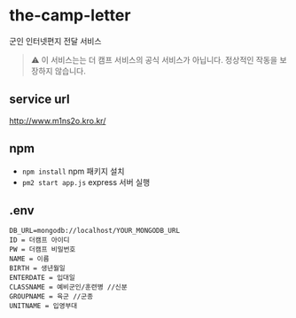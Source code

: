 # the-camp-letter
군인 인터넷편지 전달 서비스
> :warning: 이 서비스는는 더 캠프 서비스의 공식 서비스가 아닙니다. 정상적인 작동을 보장하지 않습니다.


## service url
http://www.m1ns2o.kro.kr/

## npm

<!-- - ```npm install``` npm 패키지 설치
- ```npm run serve``` vue.js front 실행 -->

- `npm install` npm 패키지 설치
- `pm2 start app.js` express 서버 실행

## .env

```
DB_URL=mongodb://localhost/YOUR_MONGODB_URL
ID = 더캠프 아이디
PW = 더캠프 비밀번호
NAME = 이름
BIRTH = 생년월일
ENTERDATE = 입대일
CLASSNAME = 예비군인/훈련병 //신분
GROUPNAME = 육군 //군종
UNITNAME = 입영부대
```
